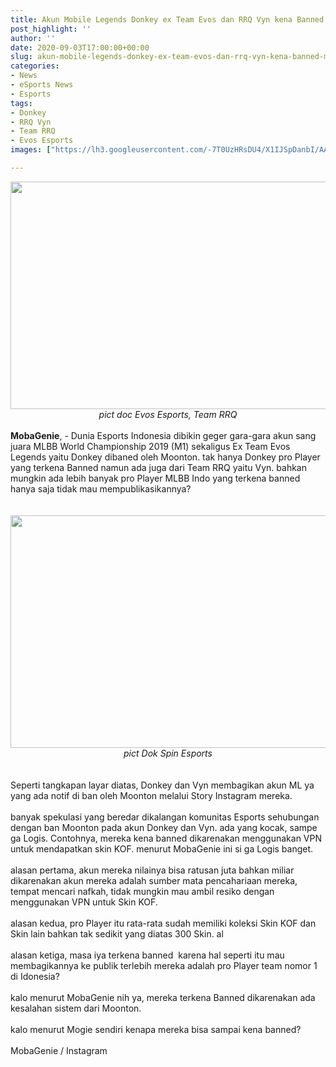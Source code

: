 ```yaml
---
title: Akun Mobile Legends Donkey ex Team Evos dan RRQ Vyn kena Banned Moonton
post_highlight: ''
author: ''
date: 2020-09-03T17:00:00+00:00
slug: akun-mobile-legends-donkey-ex-team-evos-dan-rrq-vyn-kena-banned-moonton
categories:
- News
- eSports News
- Esports
tags:
- Donkey
- RRQ Vyn
- Team RRQ
- Evos Esports
images: ["https://lh3.googleusercontent.com/-7T0UzHRsDU4/X1IJSpDanbI/AAAAAAAABHg/BbWG3MWe1mgbLFlr4lHgJTEgIlPpIsNIwCLcBGAsYHQ/s1600/IMG_ORG_1599211453823.jpeg" ]

---
```

<div><div text-align: center;"><a href="https://lh3.googleusercontent.com/-7T0UzHRsDU4/X1IJSpDanbI/AAAAAAAABHg/BbWG3MWe1mgbLFlr4lHgJTEgIlPpIsNIwCLcBGAsYHQ/s1600/IMG_ORG_1599211453823.jpeg"  ><img  src="https://lh3.googleusercontent.com/-7T0UzHRsDU4/X1IJSpDanbI/AAAAAAAABHg/BbWG3MWe1mgbLFlr4lHgJTEgIlPpIsNIwCLcBGAsYHQ/s1600/IMG_ORG_1599211453823.jpeg"  width="640" height="364"  ></a></div><div style="text-align: center;"><i>pict doc Evos Esports, Team RRQ</i></div><br>
</div><div><b>MobaGenie</b>, - Dunia Esports Indonesia dibikin geger gara-gara akun sang juara MLBB World Championship 2019 (M1) sekaligus Ex Team Evos Legends yaitu Donkey dibaned oleh Moonton. tak hanya Donkey pro Player yang terkena Banned namun ada juga dari Team RRQ yaitu Vyn. bahkan mungkin ada lebih banyak pro Player MLBB Indo yang terkena banned hanya saja tidak mau mempublikasikannya?</div><div><br>
</div><div><br>
</div><div><div text-align: center;"><a href="https://lh3.googleusercontent.com/-oYdRgXFcsDw/X1IJTbgJ7gI/AAAAAAAABHk/ZvuFgO-DwVQZ_k39AcP8ygs5qnil_9ulACLcBGAsYHQ/s1600/IMG_ORG_1599211590159.jpeg"  ><img  src="https://lh3.googleusercontent.com/-oYdRgXFcsDw/X1IJTbgJ7gI/AAAAAAAABHk/ZvuFgO-DwVQZ_k39AcP8ygs5qnil_9ulACLcBGAsYHQ/s1600/IMG_ORG_1599211590159.jpeg"  width="640" height="372"  ></a></div><div style="text-align: center;"><i>pict Dok Spin Esports</i></div><br>
</div><div><br>
</div><div>Seperti tangkapan layar diatas, Donkey dan Vyn membagikan akun ML ya yang ada notif di ban oleh Moonton melalui Story Instagram mereka. <br>
</div><div><br>
</div><div>banyak spekulasi yang beredar dikalangan komunitas Esports sehubungan dengan ban Moonton pada akun Donkey dan Vyn. ada yang kocak, sampe ga Logis. Contohnya, mereka kena banned dikarenakan menggunakan VPN untuk mendapatkan skin KOF. menurut MobaGenie ini si ga Logis banget. </div><div><br>
</div><div>alasan pertama, akun mereka nilainya bisa ratusan juta bahkan miliar dikarenakan akun mereka adalah sumber mata pencahariaan mereka, tempat mencari nafkah, tidak mungkin mau ambil resiko dengan menggunakan VPN untuk Skin KOF. </div><div><br>
</div><div>alasan kedua, pro Player itu rata-rata sudah memiliki koleksi Skin KOF dan Skin lain bahkan tak sedikit yang diatas 300 Skin. al</div><div><br>
</div><div>alasan ketiga, masa iya terkena banned  karena hal seperti itu mau membagikannya ke publik terlebih mereka adalah pro Player team nomor 1 di Idonesia?</div><div><br>
</div><div>kalo menurut MobaGenie nih ya, mereka terkena Banned dikarenakan ada kesalahan sistem dari Moonton. </div><div><br>
</div><div>kalo menurut Mogie sendiri kenapa mereka bisa sampai kena banned?</div><div><br>
</div><div>MobaGenie / Instagram</div>